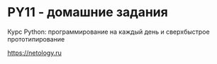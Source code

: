 # PY11 - домашние задания

Курс Python: программирование на каждый день и сверхбыстрое прототипирование

https://netology.ru
